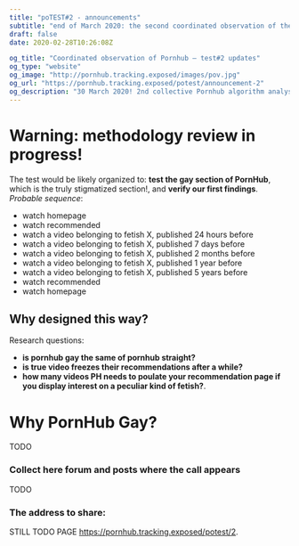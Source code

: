 ```yaml
---
title: "poTEST#2 - announcements"
subtitle: "end of March 2020: the second coordinated observation of the Pornhub algorithm"
draft: false
date: 2020-02-28T10:26:08Z

og_title: "Coordinated observation of Pornhub — test#2 updates"
og_type: "website"
og_image: "http://pornhub.tracking.exposed/images/pov.jpg"
og_url: "https://pornhub.tracking.exposed/potest/announcement-2"
og_description: "30 March 2020! 2nd collective Pornhub algorithm analysis; Install our browser extension and follow the steps!"
---
```


# Warning: methodology review in progress!

The test would be likely organized to: **test the gay section of PornHub**, which is the truly stigmatized section!, and **verify our first findings**. _Probable sequence_:

* watch homepage
* watch recommended
* watch a video belonging to fetish X, published 24 hours before
* watch a video belonging to fetish X, published 7 days before
* watch a video belonging to fetish X, published 2 months before
* watch a video belonging to fetish X, published 1 year before
* watch a video belonging to fetish X, published 5 years before
* watch recommended
* watch homepage

## Why designed this way?

Research questions: 
* **is pornhub gay the same of pornhub straight?**
* **is true video freezes their recommendations after a while?**
* **how many videos PH needs to poulate your recommendation page if you display interest on a peculiar kind of fetish?**.

# Why PornHub Gay?

TODO

### Collect here forum and posts where the call appears 

TODO

### The address to share:

STILL TODO PAGE https://pornhub.tracking.exposed/potest/2.
